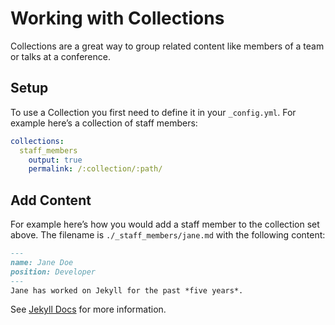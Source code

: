 # Working with Collections

Collections are a great way to group related content like members of a team or talks at a conference.

## Setup

To use a Collection you first need to define it in your  `_config.yml`. For example here’s a collection of staff members:

```yml
collections:
  staff_members
    output: true
    permalink: /:collection/:path/
```

## Add Content

For example here’s how you would add a staff member to the collection set above. The filename is  `./_staff_members/jane.md`  with the following content:

```markdown
---
name: Jane Doe
position: Developer
---
Jane has worked on Jekyll for the past *five years*.

```

See [Jekyll Docs](http://jekyllrb.com/docs/collections/) for more information.

